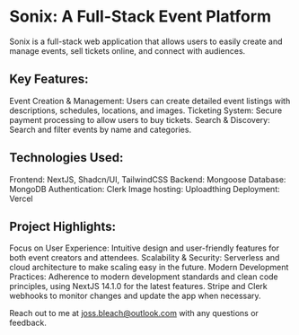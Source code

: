 # Sonix: A Full-Stack Event Platform

Sonix is a full-stack web application that allows users to easily create and manage events, sell tickets online, and connect with audiences.

## Key Features:

Event Creation & Management: Users can create detailed event listings with descriptions, schedules, locations, and images.
Ticketing System: Secure payment processing to allow users to buy tickets.
Search & Discovery: Search and filter events by name and categories.

## Technologies Used:

Frontend: NextJS, Shadcn/UI, TailwindCSS
Backend: Mongoose
Database: MongoDB
Authentication: Clerk
Image hosting: Uploadthing
Deployment: Vercel

## Project Highlights:

Focus on User Experience: Intuitive design and user-friendly features for both event creators and attendees.
Scalability & Security: Serverless and cloud architecture to make scaling easy in the future.
Modern Development Practices: Adherence to modern development standards and clean code principles, using NextJS 14.1.0 for the latest features. Stripe and Clerk webhooks to monitor changes and update the app when necessary.

Reach out to me at joss.bleach@outlook.com with any questions or feedback.
